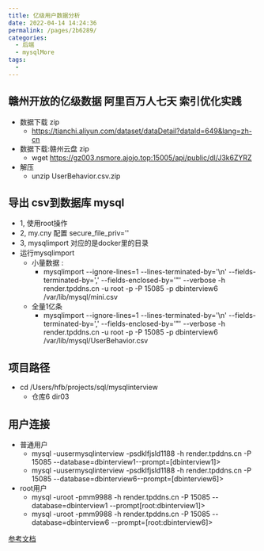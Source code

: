 ```yaml
---
title: 亿级用户数据分析
date: 2022-04-14 14:24:36
permalink: /pages/2b6289/
categories:
  - 后端
  - mysqlMore
tags:
  - 
---
```





## 赣州开放的亿级数据 阿里百万人七天 索引优化实践 
- 数据下载 zip
  - https://tianchi.aliyun.com/dataset/dataDetail?dataId=649&lang=zh-cn
- 数据下载:赣州云盘 zip
  - wget https://gz003.nsmore.ajojo.top:15005/api/public/dl/J3k6ZYRZ 
- 解压
  - unzip UserBehavior.csv.zip


## 导出 csv到数据库 mysql
- 1, 使用root操作
- 2, my.cny 配置 secure_file_priv='' 
- 3, mysqlimport 对应的是docker里的目录
- 运行mysqlimport
  - 小量数据 : 
    - mysqlimport --ignore-lines=1 --lines-terminated-by='\n' --fields-terminated-by=',' --fields-enclosed-by='"' --verbose -h render.tpddns.cn -u root -p  -P 15085 -p dbinterview6 /var/lib/mysql/mini.csv
  - 全量1亿条
    - mysqlimport --ignore-lines=1 --lines-terminated-by='\n' --fields-terminated-by=',' --fields-enclosed-by='"' --verbose -h render.tpddns.cn -u root -p  -P 15085 -p dbinterview6 /var/lib/mysql/UserBehavior.csv 

## 项目路径
- cd /Users/hfb/projects/sql/mysqlinterview
  - 仓库6 dir03
    

## 用户连接
- 普通用户
  - mysql -uusermysqlinterview -psdklfjsld1188 -h render.tpddns.cn -P 15085  --database=dbinterview1--prompt=[dbinterview1]\>
  - mysql -uusermysqlinterview -psdklfjsld1188 -h render.tpddns.cn -P 15085  --database=dbinterview6--prompt=[dbinterview6]\>
- root用户
  - mysql -uroot -pmm9988 -h render.tpddns.cn -P 15085  --database=dbinterview1 --prompt[root:dbinterview1]\>
  - mysql -uroot -pmm9988 -h render.tpddns.cn -P 15085  --database=dbinterview6 --prompt=[root:dbinterview6]\>




[参考文档](https://lusuzi.github.io/article/55e8a3a.html)


